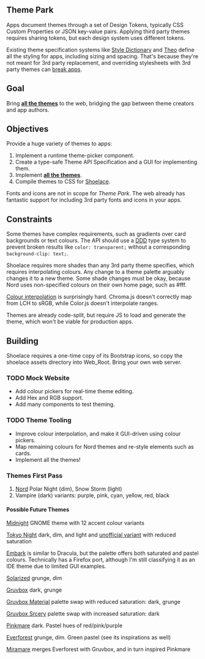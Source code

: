 ## Theme Park
Apps document themes through a set of Design Tokens, typically CSS Custom Properties or JSON key-value pairs. Applying third party themes requires sharing tokens, but each design system uses different tokens.

Existing theme specification systems like [Style Dictionary](https://amzn.github.io/style-dictionary/) and [Theo](https://github.com/salesforce-ux/theo) define all the styling for apps, including sizing and spacing. That's because they're not meant for 3rd party replacement, and overriding stylesheets with 3rd party themes can [break apps](https://stopthemingmy.app/).

## Goal
Bring **[all the themes](#themes-first-pass)** to the web, bridging the gap between theme creators and app authors.

## Objectives
Provide a huge variety of themes to apps:
1. Implement a runtime theme-picker component.
2. Create a type-safe Theme API Specification and a GUI for implementing them.
3. Implement **[all the themes](#themes-first-pass)**.
4. Compile themes to CSS for [Shoelace](https://github.com/shoelace-style/shoelace).

Fonts and icons are not in scope for *Theme Park*. The web already has fantastic support for including 3rd party fonts and icons in your apps.

## Constraints
Some themes have complex requirements, such as gradients over card backgrounds or text colours. The API should use a [DDD](https://fsharpforfunandprofit.com/ddd/) type system to prevent broken results like `color: transparent;` without a corresponding `background-clip: text;`.

Shoelace requires more shades than any 3rd party theme specifies, which requires interpolating colours. Any change to a theme palette arguably changes it to a new theme. Some shade changes must be okay, because Nord uses non-specified colours on their own home page, such as #fff.

[Colour interpolation](https://lea.verou.me/2020/04/lch-colors-in-css-what-why-and-how/#2-lch-and-lab-is-perceptually-uniform) is surprisingly hard. Chroma.js doesn't correctly map from LCH to sRGB, while Color.js doesn't interpolate ranges.

Themes are already code-split, but require JS to load and generate the theme, which won't be viable for production apps.

## Building
Shoelace requires a one-time copy of its Bootstrap icons, so copy the shoelace assets directory into Web_Root. Bring your own web server.

### TODO Mock Website
- Add colour pickers for real-time theme editing.
- Add Hex and RGB support.
- Add many components to test theming.

### TODO Theme Tooling
- Improve colour interpolation, and make it GUI-driven using colour pickers.
- Map remaining colours for Nord themes and re-style elements such as cards.
- Implement all the themes!

### Themes First Pass
1. [Nord](https://nordtheme.com) Polar Night (dim), Snow Storm (light)
2. Vampire (dark) variants: purple, pink, cyan, yellow, red, black

#### Possible Future Themes
[Midnight](https://github.com/i-mint/midnight) GNOME theme with 12 accent colour variants

[Tokyo Night](https://github.com/enkia/tokyo-night-vscode-theme) dark, dim, and light and [unofficial variant](https://github.com/huytd/vscode-tokyo-city) with reduced saturation

[Embark](https://embark-theme.github.io) is similar to Dracula, but the palette offers both saturated and pastel colours. Technically has a Firefox port, although I'm still classifying it as an IDE theme due to limited GUI examples.

[Solarized](https://ethanschoonover.com/solarized/#usage-development) grunge, dim

[Gruvbox](https://github.com/morhetz/gruvbox) dark, grunge

[Gruvbox Material](https://github.com/sainnhe/gruvbox-material) palette swap with reduced saturation: dark, grunge

[Gruvbox Srcery](https://srcery-colors.github.io/) palette swap with increased saturation: dark

[Pinkmare](https://github.com/Matsuuu/pinkmare) dark. Pastel hues of red/pink/purple

[Everforest](https://github.com/sainnhe/everforest) grunge, dim. Green pastel (see its inspirations as well)

[Miramare](https://github.com/franbach/miramare) merges Everforest with Gruvbox, and in turn inspired Pinkmare
